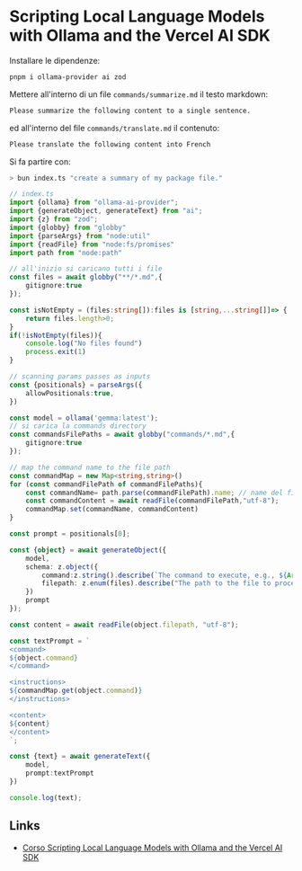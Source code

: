 # Scripting Local Language Models with Ollama and the Vercel AI SDK

Installare le dipendenze: 
```bash
pnpm i ollama-provider ai zod
```
Mettere all'interno di un file `commands/summarize.md` il testo markdown:
```markdown
Please summarize the following content to a single sentence.
```
ed all'interno del file `commands/translate.md` il contenuto:
```markdown
Please translate the following content into French
```

Si fa partire con:
```bash
> bun index.ts "create a summary of my package file."
```

```typescript
// index.ts 
import {ollama} from "ollama-ai-provider";
import {generateObject, generateText} from "ai"; 
import {z} from "zod";
import {globby} from "globby"
import {parseArgs} from "node:util"
import {readFile} from "node:fs/promises"
import path from "node:path"

// all'inizio si caricano tutti i file
const files = await globby("**/*.md",{
    gitignore:true
});

const isNotEmpty = (files:string[]):files is [string,...string[]]=> {
    return files.length>0;
}
if(!isNotEmpty(files)){
    console.log("No files found")
    process.exit(1)
}

// scanning params passes as inputs
const {positionals} = parseArgs({
    allowPositionals:true,
})

const model = ollama('gemma:latest'); 
// si carica la commands directory
const commandsFilePaths = await globby("commands/*.md",{
    gitignore:true
});

// map the command name to the file path
const commandMap = new Map<string,string>()
for (const commandFilePath of commandFilePaths){
    const commandName= path.parse(commandFilePath).name; // name del file senza estensione
    const commandContent = await readFile(commandFilePath,"utf-8");
    commandMap.set(commandName, commandContent)
}

const prompt = positionals[0]; 

const {object} = await generateObject({ 
    model, 
    schema: z.object({
        command:z.string().describe(`The command to execute, e.g., ${Array.from(commandMap.keys().join(", "))}`),
        filepath: z.enum(files).describe("The path to the file to process")
    }) 
    prompt 
});

const content = await readFile(object.filepath, "utf-8");

const textPrompt = `
<command>
${object.command}
</command>

<instructions>
${commandMap.get(object.command)}
</instructions>

<content>
${content}
</content>
`;

const {text} = await generateText({
    model, 
    prompt:textPrompt
})

console.log(text);
```


## Links
- [Corso Scripting Local Language Models with Ollama and the Vercel AI SDK](https://egghead.io/lessons/dynamically-inferring-file-types-from-user-prompts-in-local-ai-scripts~wljfl)